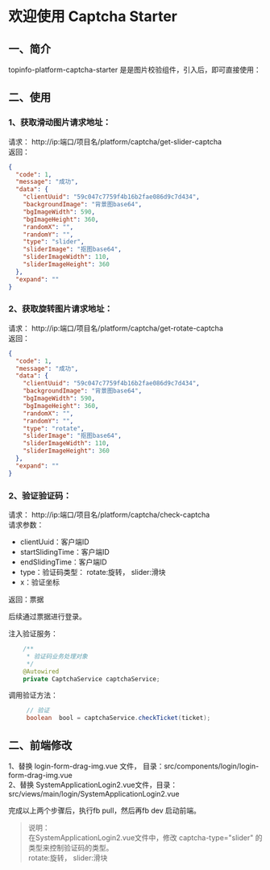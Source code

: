 # 欢迎使用 Captcha Starter
## 一、简介
topinfo-platform-captcha-starter 是是图片校验组件，引入后，即可直接使用：  

## 二、使用

### 1、获取滑动图片请求地址：   
请求： http://ip:端口/项目名/platform/captcha/get-slider-captcha  
返回：
```json
{
  "code": 1,
  "message": "成功",
  "data": {
    "clientUuid": "59c047c7759f4b16b2fae086d9c7d434",
    "backgroundImage": "背景图base64",
    "bgImageWidth": 590,
    "bgImageHeight": 360,
    "randomX": "",
    "randomY": "",
    "type": "slider",
    "sliderImage": "抠图base64",
    "sliderImageWidth": 110,
    "sliderImageHeight": 360
  },
  "expand": ""
}
```


### 2、获取旋转图片请求地址：
请求： http://ip:端口/项目名/platform/captcha/get-rotate-captcha  
返回：
```json
{
  "code": 1,
  "message": "成功",
  "data": {
    "clientUuid": "59c047c7759f4b16b2fae086d9c7d434",
    "backgroundImage": "背景图base64",
    "bgImageWidth": 590,
    "bgImageHeight": 360,
    "randomX": "",
    "randomY": "",
    "type": "rotate",
    "sliderImage": "抠图base64",
    "sliderImageWidth": 110,
    "sliderImageHeight": 360
  },
  "expand": ""
}
```


### 2、验证验证码：
请求： http://ip:端口/项目名/platform/captcha/check-captcha  
请求参数：
- clientUuid：客户端ID
- startSlidingTime：客户端ID
- endSlidingTime：客户端ID
- type：验证码类型： rotate:旋转， slider:滑块
- x：验证坐标

返回：票据

后续通过票据进行登录。


注入验证服务：
```java
    /**
     * 验证码业务处理对象
     */
    @Autowired
    private CaptchaService captchaService;
```

调用验证方法：
```java
     // 验证
     boolean  bool = captchaService.checkTicket(ticket);

```

## 二、前端修改

1、替换 login-form-drag-img.vue 文件， 目录：src/components/login/login-form-drag-img.vue  
2、替换 SystemApplicationLogin2.vue文件，目录：src/views/main/login/SystemApplicationLogin2.vue

完成以上两个步骤后，执行fb pull，然后再fb dev 启动前端。

> 说明：  
> 在SystemApplicationLogin2.vue文件中，修改  captcha-type="slider" 的类型来控制验证码的类型。  
> rotate:旋转， slider:滑块